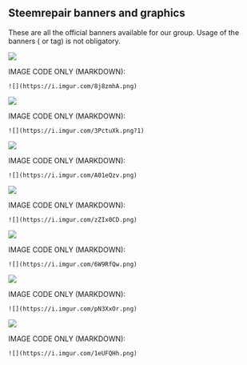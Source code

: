 
## Steemrepair banners and graphics

These are all the official banners available for our group.
Usage of the banners ( or tag) is not obligatory.


![](https://i.imgur.com/8j8zmhA.png)

IMAGE CODE ONLY (MARKDOWN): 
```
![](https://i.imgur.com/8j8zmhA.png)
```

![](https://i.imgur.com/3PctuXk.png?1)

IMAGE CODE ONLY (MARKDOWN): 
```
![](https://i.imgur.com/3PctuXk.png?1)
```

![](https://i.imgur.com/A01eQzv.png)

IMAGE CODE ONLY (MARKDOWN): 
```
![](https://i.imgur.com/A01eQzv.png)
```

![](https://i.imgur.com/zZIx0CD.png)

IMAGE CODE ONLY (MARKDOWN): 
```
![](https://i.imgur.com/zZIx0CD.png)
```

![](https://i.imgur.com/6W9RfQw.png)

IMAGE CODE ONLY (MARKDOWN): 
```
![](https://i.imgur.com/6W9RfQw.png)
```


![](https://i.imgur.com/pN3XxOr.png)

IMAGE CODE ONLY (MARKDOWN): 
```
![](https://i.imgur.com/pN3XxOr.png)
```


![](https://i.imgur.com/1eUFQHh.png)

IMAGE CODE ONLY (MARKDOWN): 
```
![](https://i.imgur.com/1eUFQHh.png)
```
